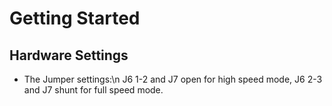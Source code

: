 # Getting Started

## Hardware Settings

  - The Jumper settings:\n J6 1-2 and J7 open for high speed mode, J6 2-3 and J7 shunt for full speed mode.